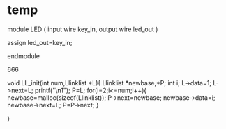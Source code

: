 # temp


module LED
(
   input    wire   key_in,
   output   wire   led_out
)

assign led_out=key_in;

endmodule

666

void LL_init(int num,Llinklist *L){
  Llinklist *newbase,*P;
  int i;
  L->data=1;
  L->next=L;
  printf("\n1");
  P=L;
  for(i=2;i<=num;i++){
    newbase=malloc(sizeof(Llinklist));
    P->next=newbase;
    newbase->data=i;
    newbase->next=L;
    P=P->next;
  }
  
}
